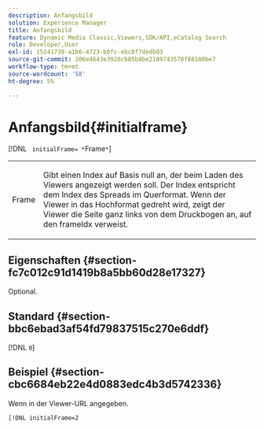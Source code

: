 ```yaml
---
description: Anfangsbild
solution: Experience Manager
title: Anfangsbild
feature: Dynamic Media Classic,Viewers,SDK/API,eCatalog Search
role: Developer,User
exl-id: 15241738-a1b6-4723-b6fc-ebc8f7dedb03
source-git-commit: 206e4643e3926cb85b4be2189743578f88180be7
workflow-type: tm+mt
source-wordcount: '58'
ht-degree: 5%

---
```


# Anfangsbild{#initialframe}

[!DNL ` initialFrame= *`Frame`*`]

<table id="table_06B5F795889E402FB6BCEA4D882E1422"> 
 <tbody> 
  <tr> 
   <td colname="col1"> <p> <span class="codeph"><span class="varname"> Frame</span></span> </p> </td> 
   <td colname="col2"> <p> Gibt einen Index auf Basis null an, der beim Laden des Viewers angezeigt werden soll. Der Index entspricht dem Index des Spreads im Querformat. Wenn der Viewer in das Hochformat gedreht wird, zeigt der Viewer die Seite ganz links von dem Druckbogen an, auf den <span class="codeph"> frameIdx</span> verweist. </p> </td> 
  </tr> 
 </tbody> 
</table>

## Eigenschaften {#section-fc7c012c91d1419b8a5bb60d28e17327}

Optional.

## Standard {#section-bbc6ebad3af54fd79837515c270e6ddf}

[!DNL `0`]

## Beispiel {#section-cbc6684eb22e4d0883edc4b3d5742336}

Wenn in der Viewer-URL angegeben.

```
[!DNL initialFrame=2
```
